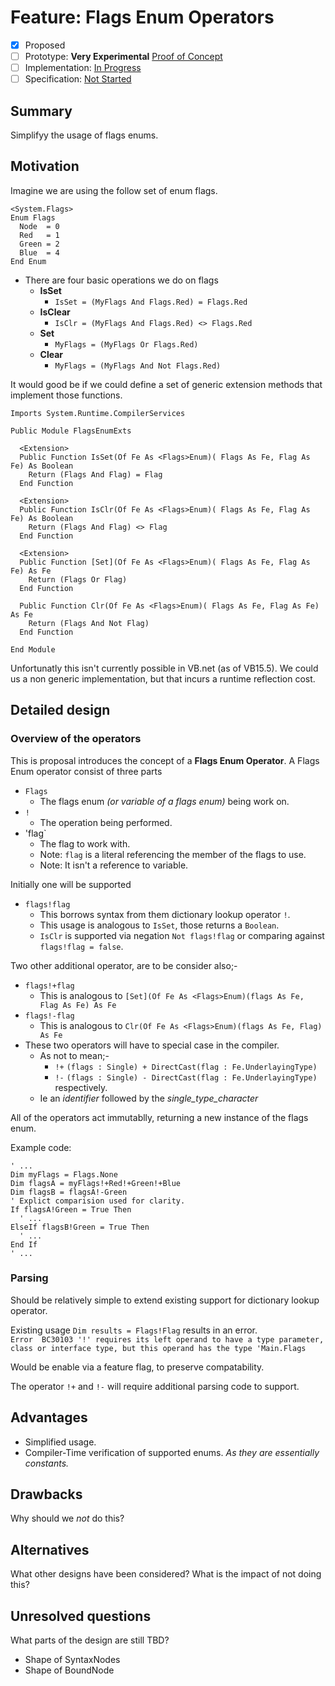 # Feature: Flags Enum Operators

* [x] Proposed
* [ ] Prototype: **Very Experimental** [Proof of Concept](https://github.com/AdamSpeight2008/roslyn-AdamSpeight2008/tree/EnumFlagExpression)
* [ ] Implementation: [In Progress](https://github.com/dotnet/roslyn/BRANCH_NAME)
* [ ] Specification: [Not Started](pr/1)

## Summary
[summary]: #summary

Simplifyy the usage of flags enums.

## Motivation
[motivation]: #motivation

Imagine we are using the follow set of enum flags.
```vbnet
<System.Flags>
Enum Flags
  Node  = 0
  Red   = 1
  Green = 2
  Blue  = 4
End Enum
```
* There are four basic operations we do on flags
  * **IsSet**
    * `IsSet = (MyFlags And Flags.Red) = Flags.Red`
  * **IsClear**
    * `IsClr = (MyFlags And Flags.Red) <> Flags.Red` 
  * **Set**
    * `MyFlags = (MyFlags Or Flags.Red)` 
  * **Clear**
    * `MyFlags = (MyFlags And Not Flags.Red)`
  
It would good be if we could define a set of generic extension methods that implement those functions.

```vbnet
Imports System.Runtime.CompilerServices

Public Module FlagsEnumExts

  <Extension>
  Public Function IsSet(Of Fe As <Flags>Enum)( Flags As Fe, Flag As Fe) As Boolean
    Return (Flags And Flag) = Flag
  End Function

  <Extension>
  Public Function IsClr(Of Fe As <Flags>Enum)( Flags As Fe, Flag As Fe) As Boolean
    Return (Flags And Flag) <> Flag
  End Function

  <Extension>
  Public Function [Set](Of Fe As <Flags>Enum)( Flags As Fe, Flag As Fe) As Fe
    Return (Flags Or Flag)
  End Function

  Public Function Clr(Of Fe As <Flags>Enum)( Flags As Fe, Flag As Fe) As Fe
    Return (Flags And Not Flag)
  End Function

End Module
```

Unfortunatly this isn't currently possible in VB.net (as of VB15.5).
We could us a non generic implementation, but that incurs a runtime reflection cost.


## Detailed design
[design]: #detailed-design

### Overview of the operators

This is proposal introduces the concept of a **Flags Enum Operator**.
A Flags Enum operator consist of three parts
  * `Flags`
    * The flags enum *(or variable of a flags enum)* being work on.
  * `!`
    * The operation being performed.
  * 'flag`
    * The flag to work with.
    * Note: `flag` is a literal referencing the member of the flags to use.
    * Note: It isn't a reference to variable.

Initially one will be supported
  * `flags!flag` 
    * This borrows syntax from them dictionary lookup operator `!`.
    * This usage is analogous to `IsSet`, those returns a `Boolean`. 
    * `IsClr` is supported via negation `Not flags!flag` or comparing against `flags!flag = false`.

Two other additional operator, are to be consider also;-
  * `flags!+flag`
    * This is analogous to `[Set](Of Fe As <Flags>Enum)(flags As Fe, Flag As Fe) As Fe`
  * `flags!-flag`
    * This is analogous to `Clr(Of Fe As <Flags>Enum)(flags As Fe, Flag) As Fe`
  * These two operators will have to special case in the compiler.
    * As not to mean;-
        * `!+`  `(flags : Single) + DirectCast(flag : Fe.UnderlayingType)`
        * `!-`  `(flags : Single) - DirectCast(flag : Fe.UnderlayingType)`    
    respectively.
	* Ie an *identifier* followed by the *single_type_character* 

All of the operators act immutablly, returning a new instance of the flags enum.


Example code:

```VB.NET
' ...
Dim myFlags = Flags.None
Dim flagsA = myFlags!+Red!+Green!+Blue
Dim flagsB = flagsA!-Green
' Explict comparision used for clarity.
If flagsA!Green = True Then
  ' ...
ElseIf flagsB!Green = True Then
  ' ...
End If
' ...
```

### Parsing

Should be relatively simple to extend existing support for dictionary lookup operator.

Existing usage `Dim results = Flags!Flag` results in an error.    
`Error	BC30103	'!' requires its left operand to have a type parameter, class or interface type, but this operand has the type 'Main.Flags`

Would be enable via a feature flag, to preserve compatability.

The operator `!+` and `!-` will require additional parsing code to support.

## Advantages

  * Simplified usage.
  * Compiler-Time verification of supported enums. *As they are essentially constants.*

## Drawbacks
[drawbacks]: #drawbacks

Why should we *not* do this?

## Alternatives
[alternatives]: #alternatives

What other designs have been considered? What is the impact of not doing this?

## Unresolved questions
[unresolved]: #unresolved-questions

What parts of the design are still TBD?
  * Shape of SyntaxNodes
  * Shape of BoundNode